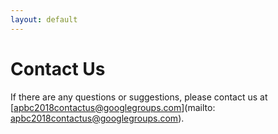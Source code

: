 ```yaml
---
layout: default
---
```

# Contact Us

If there are any questions or suggestions, please contact us at
[apbc2018contactus@googlegroups.com](mailto: apbc2018contactus@googlegroups.com).

